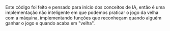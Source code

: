 Este código foi feito e pensado para início dos conceitos de IA, então é uma implementação não inteligente em que podemos praticar o jogo da
velha com a máquina, implementando funções que reconheçam quando alguém ganhar o jogo e quando acaba em "velha".

